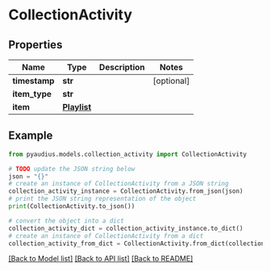 # CollectionActivity


## Properties

Name | Type | Description | Notes
------------ | ------------- | ------------- | -------------
**timestamp** | **str** |  | [optional] 
**item_type** | **str** |  | 
**item** | [**Playlist**](Playlist.md) |  | 

## Example

```python
from pyaudius.models.collection_activity import CollectionActivity

# TODO update the JSON string below
json = "{}"
# create an instance of CollectionActivity from a JSON string
collection_activity_instance = CollectionActivity.from_json(json)
# print the JSON string representation of the object
print(CollectionActivity.to_json())

# convert the object into a dict
collection_activity_dict = collection_activity_instance.to_dict()
# create an instance of CollectionActivity from a dict
collection_activity_from_dict = CollectionActivity.from_dict(collection_activity_dict)
```
[[Back to Model list]](../README.md#documentation-for-models) [[Back to API list]](../README.md#documentation-for-api-endpoints) [[Back to README]](../README.md)



